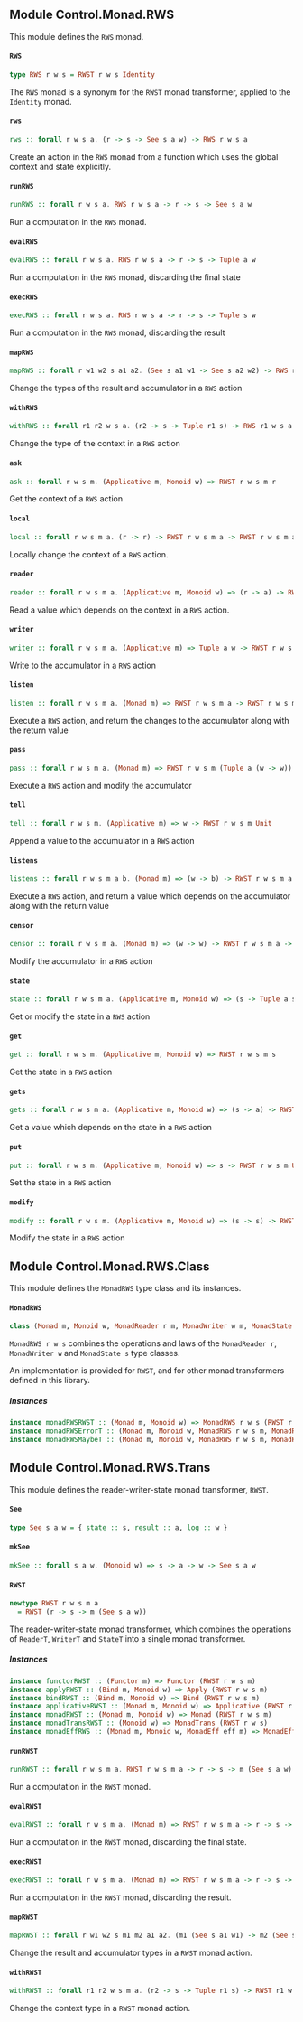 ## Module Control.Monad.RWS

This module defines the `RWS` monad.

#### `RWS`

``` purescript
type RWS r w s = RWST r w s Identity
```

The `RWS` monad is a synonym for the `RWST` monad transformer, applied
to the `Identity` monad.

#### `rws`

``` purescript
rws :: forall r w s a. (r -> s -> See s a w) -> RWS r w s a
```

Create an action in the `RWS` monad from a function which uses the 
global context and state explicitly.

#### `runRWS`

``` purescript
runRWS :: forall r w s a. RWS r w s a -> r -> s -> See s a w
```

Run a computation in the `RWS` monad.

#### `evalRWS`

``` purescript
evalRWS :: forall r w s a. RWS r w s a -> r -> s -> Tuple a w
```

Run a computation in the `RWS` monad, discarding the final state

#### `execRWS`

``` purescript
execRWS :: forall r w s a. RWS r w s a -> r -> s -> Tuple s w
```

Run a computation in the `RWS` monad, discarding the result

#### `mapRWS`

``` purescript
mapRWS :: forall r w1 w2 s a1 a2. (See s a1 w1 -> See s a2 w2) -> RWS r w1 s a1 -> RWS r w2 s a2
```

Change the types of the result and accumulator in a `RWS` action

#### `withRWS`

``` purescript
withRWS :: forall r1 r2 w s a. (r2 -> s -> Tuple r1 s) -> RWS r1 w s a -> RWS r2 w s a
```

Change the type of the context in a `RWS` action

#### `ask`

``` purescript
ask :: forall r w s m. (Applicative m, Monoid w) => RWST r w s m r
```

Get the context of a `RWS` action

#### `local`

``` purescript
local :: forall r w s m a. (r -> r) -> RWST r w s m a -> RWST r w s m a
```

Locally change the context of a `RWS` action.

#### `reader`

``` purescript
reader :: forall r w s m a. (Applicative m, Monoid w) => (r -> a) -> RWST r w s m a
```

Read a value which depends on the context in a `RWS` action.

#### `writer`

``` purescript
writer :: forall r w s m a. (Applicative m) => Tuple a w -> RWST r w s m a
```

Write to the accumulator in a `RWS` action

#### `listen`

``` purescript
listen :: forall r w s m a. (Monad m) => RWST r w s m a -> RWST r w s m (Tuple a w)
```

Execute a `RWS` action, and return the changes to the accumulator along with the return value

#### `pass`

``` purescript
pass :: forall r w s m a. (Monad m) => RWST r w s m (Tuple a (w -> w)) -> RWST r w s m a
```

Execute a `RWS` action and modify the accumulator

#### `tell`

``` purescript
tell :: forall r w s m. (Applicative m) => w -> RWST r w s m Unit
```

Append a value to the accumulator in a `RWS` action

#### `listens`

``` purescript
listens :: forall r w s m a b. (Monad m) => (w -> b) -> RWST r w s m a -> RWST r w s m (Tuple a b)
```

Execute a `RWS` action, and return a value which depends on the accumulator along with the return value

#### `censor`

``` purescript
censor :: forall r w s m a. (Monad m) => (w -> w) -> RWST r w s m a -> RWST r w s m a
```

Modify the accumulator in a `RWS` action

#### `state`

``` purescript
state :: forall r w s m a. (Applicative m, Monoid w) => (s -> Tuple a s) -> RWST r w s m a
```

Get or modify the state in a `RWS` action

#### `get`

``` purescript
get :: forall r w s m. (Applicative m, Monoid w) => RWST r w s m s
```

Get the state in a `RWS` action

#### `gets`

``` purescript
gets :: forall r w s m a. (Applicative m, Monoid w) => (s -> a) -> RWST r w s m a
```

Get a value which depends on the state in a `RWS` action

#### `put`

``` purescript
put :: forall r w s m. (Applicative m, Monoid w) => s -> RWST r w s m Unit
```

Set the state in a `RWS` action

#### `modify`

``` purescript
modify :: forall r w s m. (Applicative m, Monoid w) => (s -> s) -> RWST r w s m Unit
```

Modify the state in a `RWS` action


## Module Control.Monad.RWS.Class

This module defines the `MonadRWS` type class and its instances.

#### `MonadRWS`

``` purescript
class (Monad m, Monoid w, MonadReader r m, MonadWriter w m, MonadState s m) <= MonadRWS r w s m
```

`MonadRWS r w s` combines the operations and laws of the `MonadReader r`, 
`MonadWriter w` and `MonadState s` type classes.

An implementation is provided for `RWST`, and for other monad transformers
defined in this library.

##### Instances
``` purescript
instance monadRWSRWST :: (Monad m, Monoid w) => MonadRWS r w s (RWST r w s m)
instance monadRWSErrorT :: (Monad m, Monoid w, MonadRWS r w s m, MonadReader r m, MonadWriter w m, MonadState s m) => MonadRWS r w s (ErrorT e m)
instance monadRWSMaybeT :: (Monad m, Monoid w, MonadRWS r w s m, MonadReader r m, MonadWriter w m, MonadState s m) => MonadRWS r w s (MaybeT m)
```


## Module Control.Monad.RWS.Trans

This module defines the reader-writer-state monad transformer, `RWST`.

#### `See`

``` purescript
type See s a w = { state :: s, result :: a, log :: w }
```

#### `mkSee`

``` purescript
mkSee :: forall s a w. (Monoid w) => s -> a -> w -> See s a w
```

#### `RWST`

``` purescript
newtype RWST r w s m a
  = RWST (r -> s -> m (See s a w))
```

The reader-writer-state monad transformer, which combines the operations
of `ReaderT`, `WriterT` and `StateT` into a single monad transformer.

##### Instances
``` purescript
instance functorRWST :: (Functor m) => Functor (RWST r w s m)
instance applyRWST :: (Bind m, Monoid w) => Apply (RWST r w s m)
instance bindRWST :: (Bind m, Monoid w) => Bind (RWST r w s m)
instance applicativeRWST :: (Monad m, Monoid w) => Applicative (RWST r w s m)
instance monadRWST :: (Monad m, Monoid w) => Monad (RWST r w s m)
instance monadTransRWST :: (Monoid w) => MonadTrans (RWST r w s)
instance monadEffRWS :: (Monad m, Monoid w, MonadEff eff m) => MonadEff eff (RWST r w s m)
```

#### `runRWST`

``` purescript
runRWST :: forall r w s m a. RWST r w s m a -> r -> s -> m (See s a w)
```

Run a computation in the `RWST` monad.

#### `evalRWST`

``` purescript
evalRWST :: forall r w s m a. (Monad m) => RWST r w s m a -> r -> s -> m (Tuple a w)
```

Run a computation in the `RWST` monad, discarding the final state.

#### `execRWST`

``` purescript
execRWST :: forall r w s m a. (Monad m) => RWST r w s m a -> r -> s -> m (Tuple s w)
```

Run a computation in the `RWST` monad, discarding the result.

#### `mapRWST`

``` purescript
mapRWST :: forall r w1 w2 s m1 m2 a1 a2. (m1 (See s a1 w1) -> m2 (See s a2 w2)) -> RWST r w1 s m1 a1 -> RWST r w2 s m2 a2
```

Change the result and accumulator types in a `RWST` monad action.

#### `withRWST`

``` purescript
withRWST :: forall r1 r2 w s m a. (r2 -> s -> Tuple r1 s) -> RWST r1 w s m a -> RWST r2 w s m a
```

Change the context type in a `RWST` monad action.



